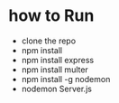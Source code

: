 # how to Run
  * clone the repo
  * npm install
  * npm install express
  * npm install multer
  * npm install -g nodemon
  * nodemon Server.js
